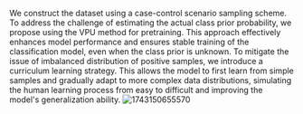 We construct the dataset using a case-control scenario sampling scheme. To address the challenge of estimating the actual class prior probability, we propose using the VPU method for pretraining. This approach effectively enhances model performance and ensures stable training of the classification model, even when the class prior is unknown. To mitigate the issue of imbalanced distribution of positive samples, we introduce a curriculum learning strategy. This allows the model to first learn from simple samples and gradually adapt to more complex data distributions, simulating the human learning process from easy to difficult and improving the model's generalization ability.
![1743150655570](https://github.com/user-attachments/assets/342caad3-25e6-4d43-b2da-8998f67827ea)
